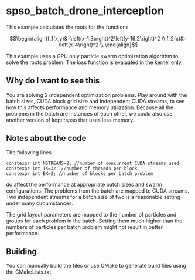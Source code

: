 # spso_batch_drone_interception #
This example calculates the roots for the functions

$$\begin{align}f_1(x,y)&=\left(x-1.3\right)^2\left(y-16.2\right)^2 \\
f_2(x)&= \left(x-4\right)^2 \\
\end{align}$$


This example uses a GPU only particle swarm optimization algorithm to solve the roots problem. The loss function is evaluated in the kernel only.

## Why do I want to see this

You are solving $2$ independent optimization problems. Play around with the batch sizes, CUDA block grid size and independent CUDA streams, to see how this affects performance and memory utilization. Because all the problems in the batch are instances of each other, we could also use another version of kopt::spso that uses less memory.

## Notes about the code
The following lines

	constexpr int NSTREAMS=2; //number of concurrent CUDA streams used
	constexpr int TX=32; //number of threads per block
	constexpr int BX=2; //number of blocks per batch problem
do affect the performance at appropriate batch sizes and swarm configurations.
The problems from the batch are mapped to CUDA streams. Two independent streams for a batch size of two is a reasonable setting under many circumstances.

The grid layout parameters are mapped to the number of particles and groups for each problem in the batch. Setting them much higher than the numbers of particles per batch problem might not result in better performance.


## Building
You can manually build the files or use CMake to generate build files using the CMakeLists.txt.